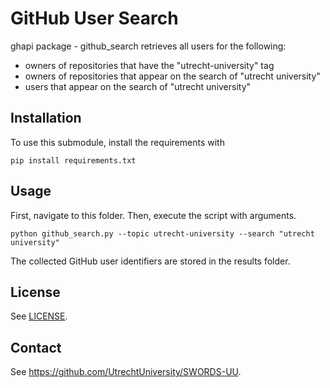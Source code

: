 # GitHub User Search

ghapi package - github_search retrieves all users for the following: 
* owners of repositories that have the "utrecht-university" tag
* owners of repositories that appear on the search of "utrecht university"
* users that appear on the search of "utrecht university"

## Installation

To use this submodule, install the requirements with 

```
pip install requirements.txt
```

## Usage

First, navigate to this folder. Then, execute the script with arguments.
```
python github_search.py --topic utrecht-university --search "utrecht university"
```

The collected GitHub user identifiers are stored in the results folder. 

## License

See [LICENSE](../../LICENSE).

## Contact

See https://github.com/UtrechtUniversity/SWORDS-UU.
